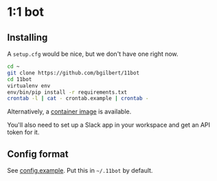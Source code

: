 # 1:1 bot

## Installing

A `setup.cfg` would be nice, but we don't have one right now.

```sh
cd ~
git clone https://github.com/bgilbert/11bot
cd 11bot
virtualenv env
env/bin/pip install -r requirements.txt
crontab -l | cat - crontab.example | crontab -
```

Alternatively, a [container image](https://quay.io/repository/bgilbert/11bot) is available.

You'll also need to set up a Slack app in your workspace and get an API token for it.

## Config format

See [config.example](config.example).  Put this in `~/.11bot` by default.

